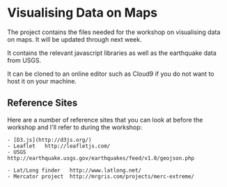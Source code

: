 Visualising Data on Maps
==============

The project contains the files needed for the workshop on visualising data on maps. It will be updated through next week.

It contains the relevant javascript libraries as well as the earthquake data from USGS.

It can be cloned to an online editor such as Cloud9 if you do not want to host it on your machine.

Reference Sites
-------------

Here are a number of reference sites that you can look at before the workshop and I'll refer to during the workshop:

	- [D3.js](http://d3js.org/)
	- Leaflet	http://leafletjs.com/
	- USGS 		http://earthquake.usgs.gov/earthquakes/feed/v1.0/geojson.php

	- Lat/Long finder	http://www.latlong.net/
	- Mercator project	http://mrgris.com/projects/merc-extreme/